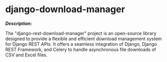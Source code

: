 # django-download-manager

**_Description:_**


The "django-rest-download-manager" 
project is an open-source library designed to provide a flexible and efficient download management system for Django REST APIs. It offers a seamless integration of Django, Django REST Framework, and Celery to handle asynchronous file downloads of CSV and Excel files.